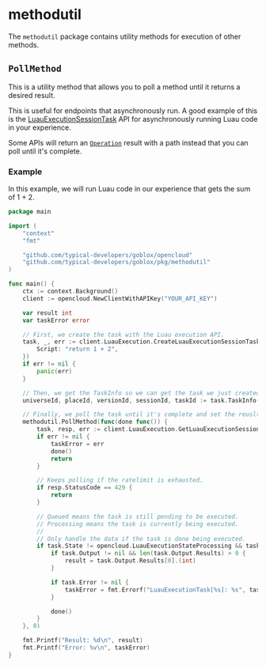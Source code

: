 # methodutil
The `methodutil` package contains utility methods for execution of other methods.

## `PollMethod`
This is a utility method that allows you to poll a method until it returns a desired result.

This is useful for endpoints that asynchronously run. A good example of this is the [LuauExecutionSessionTask](https://create.roblox.com/docs/en-us/cloud/reference/LuauExecutionSessionTask) API for asynchronously running Luau code in your experience.

Some APIs will return an [`Operation`](/documentation/opencloud/common#operation) result with a path instead that you can poll until it's complete.

### Example
In this example, we will run Luau code in our experience that gets the sum of 1 + 2.
```go
package main

import (
    "context"
    "fmt"

    "github.com/typical-developers/goblox/opencloud"
    "github.com/typical-developers/goblox/pkg/methodutil"
)

func main() {
    ctx := context.Background()
    client := opencloud.NewClientWithAPIKey("YOUR_API_KEY")

    var result int
    var taskError error

    // First, we create the task with the Luau execution API.
    task, _, err := client.LuauExecution.CreateLuauExecutionSessionTask(ctx, "UNIVERSE_ID", "PLACE_ID", nil, opencloud.LuauExecutionTaskCreate{
        Script: "return 1 + 2",
    })
    if err != nil {
        panic(err)
    }

    // Then, we get the TaskInfo so we can get the task we just created.
    universeId, placeId, versionId, sessionId, taskId := task.TaskInfo()

    // Finally, we poll the task until it's complete and set the reuslt / error in our variables above.
	methodutil.PollMethod(func(done func()) {
		task, resp, err := client.LuauExecution.GetLuauExecutionSessionTask(ctx, universeId, placeId, versionId, sessionId, taskId)
        if err != nil {
            taskError = err
            done()
            return
        }

        // Keeps polling if the ratelimit is exhausted.
        if resp.StatusCode == 429 {
            return
        }

        // Queued means the task is still pending to be executed.
        // Processing means the task is currently being executed.
        // 
        // Only handle the data if the task is done being executed.
        if task.State != opencloud.LuauExecutionStateProcessing && task.State != opencloud.LuauExecutionStateQueued {
            if task.Output != nil && len(task.Output.Results) > 0 {
                result = task.Output.Results[0].(int)
            }

            if task.Error != nil {
                taskError = fmt.Errorf("LuauExecutionTask[%s]: %s", task.Error.Code, task.Error.Message)
            }

            done()
        }
	}, 0)

    fmt.Printf("Result: %d\n", result)
    fmt.Printf("Error: %v\n", taskError)
}
```